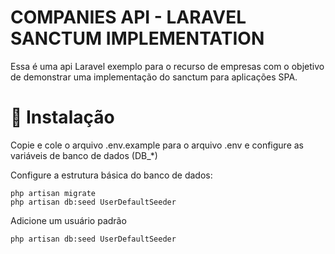 # COMPANIES API - LARAVEL SANCTUM IMPLEMENTATION
Essa é uma api Laravel exemplo para o recurso de empresas com o objetivo de demonstrar uma implementação do sanctum para aplicações SPA.

# 🔧 Instalação
Copie e cole o arquivo .env.example para o arquivo .env e configure as variáveis de banco de dados (DB_*)

Configure a estrutura básica do banco de dados:
```
php artisan migrate
php artisan db:seed UserDefaultSeeder
```

Adicione um usuário padrão
```
php artisan db:seed UserDefaultSeeder
```
